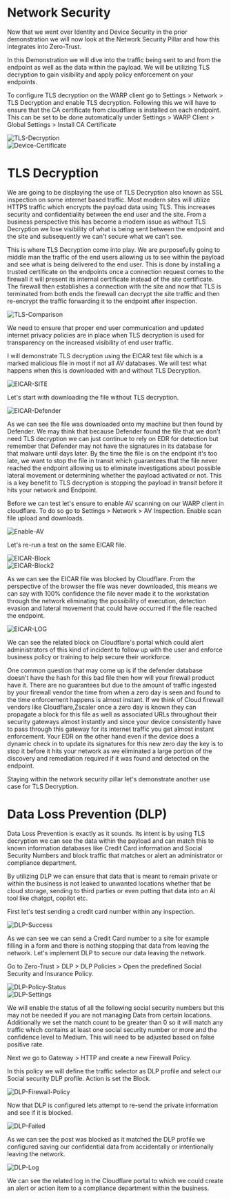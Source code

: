 # Network Security

Now that we went over Identity and Device Security in the prior demonstration we will now look at the Network Security Pillar and how this integrates into Zero-Trust. 

In this Demonstration we will dive into the traffic being sent to and from the endpoint as well as the data within the payload. We will be utilizing TLS decryption to gain visibility and apply policy enforcement on your endpoints.

To configure TLS decryption on the WARP client go to Settings > Network > TLS Decryption and enable TLS decryption. Following this we will have to ensure that the CA certificate from cloudflare is installed on each endpoint. This can be set to be done automatically under Settings > WARP Client > Global Settings > Install CA Certificate

![TLS-Decryption](Images/TLS-Decryption.png)  
![Device-Certificate](Images/Device-Certificate.png)  

# TLS Decryption

We are going to be displaying the use of TLS Decryption also known as SSL inspection on some internet based traffic. Most modern sites will utilize HTTPS traffic which encrypts the payload data using TLS. This increases security and confidentiality between the end user and the site. From a business perspective this has become a modern issue as without TLS Decryption we lose visibility of what is being sent between the endpoint and the site and subsequently we can't secure what we can't see.

This is where TLS Decryption come into play. We are purposefully going to middle man the traffic of the end users allowing us to see within the payload and see what is being delivered to the end user. This is done by installing a trusted certificate on the endpoints once a connection request comes to the firewall it will present its internal certificate instead of the site certificate. The firewall then establishes a connection with the site and now that TLS is terminated from both ends the firewall can decrypt the site traffic and then re-encrypt the traffic forwarding it to the endpoint after inspection.

![TLS-Comparison](Images/TLS-Comparison.png)

We need to ensure that proper end user communication and updated internet privacy policies are in place when TLS decryption is used for transparency on the increased visibility of end user traffic.

I will demonstrate TLS decryption using the EICAR test file which is a marked malicious file in most if not all AV databases. We will test what happens when this is downloaded with and without TLS Decryption.

![EICAR-SITE](Images/EICAR-SITE.png)

Let's start with downloading the file without TLS decryption.

![EICAR-Defender](Images/EICAR-Defender.png)

As we can see the file was downloaded onto my machine but then found by Defender. We may think that because Defender found the file that we don't need TLS decryption we can just continue to rely on EDR for detection but remember that Defender may not have the signatures in its database for that malware until days later. By the time the file is on the endpoint it's too late, we want to stop the file in transit which guarantees that the file never reached the endpoint allowing us to eliminate investigations about possible lateral movement or determining whether the payload activated or not. This is a key benefit to TLS decryption is stopping the payload in transit before it hits your network and Endpoint.

Before we can test let's ensure to enable AV scanning on our WARP client in cloudflare. To do so go to Settings > Network > AV Inspection. Enable scan file upload and downloads.

![Enable-AV](Images/Enable-AV.png) 

Let's re-run a test on the same EICAR file.

![EICAR-Block](Images/EICAR-Block.png)  
![EICAR-Block2](Images/EICAR-Block2.png)

As we can see the EICAR file was blocked by Cloudflare. From the perspective of the browser the file was never downloaded, this means we can say with 100% confidence the file never made it to the workstation through the network eliminating the possibility of execution, detection evasion and lateral movement that could have occurred if the file reached the endpoint.

![EICAR-LOG](Images/EICAR-LOG.png)

We can see the related block on Cloudflare's portal which could alert administrators of this kind of incident to follow up with the user and enforce business policy or training to help secure their workforce.

One common question that may come up is if the defender database doesn't have the hash for this bad file then how will your firewall product have it. There are no guarantees but due to the amount of traffic ingested by your firewall vendor the time from when a zero day is seen and found to the time enforcement happens is almost instant. If we think of Cloud firewall vendors like Cloudflare,Zscaler once a zero day is known they can propagate a block for this file as well as associated URLs throughout their security gateways almost instantly and since your device consistently have to pass through this gateway for its internet traffic you get almost instant enforcement. Your EDR on the other hand even if the device does a dynamic check in to update its signatures for this new zero day the key is to stop it before it hits your network as we eliminated a large portion of the discovery and remediation required if it was found and detected on the endpoint.

Staying within the network security pillar let's demonstrate another use case for TLS Decryption.

# Data Loss Prevention (DLP)

Data Loss Prevention is exactly as it sounds. Its intent is by using TLS decryption we can see the data within the payload and can match this to known information databases like Credit Card information and Social Security Numbers and block traffic that matches or alert an administrator or compliance department.

By utilizing DLP we can ensure that data that is meant to remain private or within the business is not leaked to unwanted locations whether that be cloud storage, sending to third parties or even putting that data into an AI tool like chatgpt, copilot etc.

First let's test sending a credit card number within any inspection.

![DLP-Success](Images/DLP-Success.png)

As we can see we can send a Credit Card number to a site for example filling in a form and there is nothing stopping that data from leaving the network. Let's implement DLP to secure our data leaving the network.

Go to Zero-Trust > DLP > DLP Policies > Open the predefined Social Security and Insurance Policy.

![DLP-Policy-Status](Images/DLP-Policy-Status.png)  
![DLP-Settings](Images/DLP-Settings.png)

We will enable the status of all the following social security numbers but this may not be needed if you are not managing Data from certain locations. Additionally we set the match count to be greater than 0 so it will match any traffic which contains at least one social security number or more and the confidence level to Medium. This will need to be adjusted based on false positive rate.

Next we go to Gateway > HTTP and create a new Firewall Policy.

In this policy we will define the traffic selector as DLP profile and select our Social security DLP profile. Action is set the Block.

![DLP-Firewall-Policy](Images/DLP-Firewall-Policy.png)

Now that DLP is configured lets attempt to re-send the private information and see if it is blocked.

![DLP-Failed](Images/DLP-Failed.png)

As we can see the post was blocked as it matched the DLP profile we configured saving our confidential data from accidentally or intentionally leaving the network.

![DLP-Log](Images/DLP-Log.png)

We can see the related log in the Cloudflare portal to which we could create an alert or action item to a compliance department within the business.
